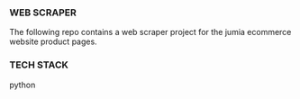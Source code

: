 ### WEB SCRAPER
The following repo contains a web scraper project for the jumia ecommerce website product pages.

### TECH STACK
python